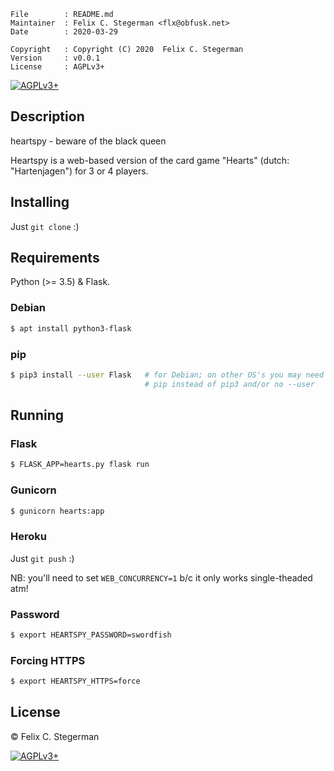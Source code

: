 <!-- {{{1 -->

    File        : README.md
    Maintainer  : Felix C. Stegerman <flx@obfusk.net>
    Date        : 2020-03-29

    Copyright   : Copyright (C) 2020  Felix C. Stegerman
    Version     : v0.0.1
    License     : AGPLv3+

<!-- }}}1 -->

<!-- TODO: badges -->

[![AGPLv3+](https://img.shields.io/badge/license-AGPLv3+-blue.svg)](https://www.gnu.org/licenses/agpl-3.0.html)

## Description

heartspy - beware of the black queen

Heartspy is a web-based version of the card game "Hearts" (dutch:
"Hartenjagen") for 3 or 4 players.

## Installing

Just `git clone` :)

## Requirements

Python (>= 3.5) & Flask.

### Debian

```bash
$ apt install python3-flask
```

### pip

```bash
$ pip3 install --user Flask   # for Debian; on other OS's you may need
                              # pip instead of pip3 and/or no --user
```

## Running

### Flask

```bash
$ FLASK_APP=hearts.py flask run
```

### Gunicorn

```bash
$ gunicorn hearts:app
```

### Heroku

Just `git push` :)

NB: you'll need to set `WEB_CONCURRENCY=1` b/c it only works
single-theaded atm!

### Password

```bash
$ export HEARTSPY_PASSWORD=swordfish
```

### Forcing HTTPS

```bash
$ export HEARTSPY_HTTPS=force
```

## License

© Felix C. Stegerman

[![AGPLv3+](https://www.gnu.org/graphics/agplv3-155x51.png)](https://www.gnu.org/licenses/agpl-3.0.html)

<!-- vim: set tw=70 sw=2 sts=2 et fdm=marker : -->

